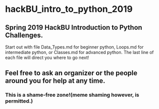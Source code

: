# hackBU_intro_to_python_2019
Spring 2019 HackBU Introduction to Python Challenges.
---
Start out with file Data_Types.md for beginner python,
Loops.md for intermediate python, or Classes.md for advanced python.
The last line of each file will direct you where to go next!
## Feel free to ask an organizer or the people around you for help at any time.
### This is a shame-free zone!(meme shaming however, is permitted.)
